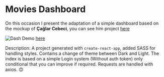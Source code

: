 
# Movies Dashboard

On this occasion I present the adaptation of a simple dashboard based on the mockup of **Çağlar Cebeci**, you can see him project [here](https://www.behance.net/gallery/119091863/Movie-Web-and-Mobile-Design)

![Dash](https://i.imgur.com/NkRIvc8.png)
Demo [here](https://muuvi.netlify.app/)

Description:
A project generated with `create-react-app`, added SASS for handling styles.
Contains a change of theme between Dark and Light.
The index is based on a simple Login system (Without auth token) only conditional that you can improve if required.
Requests are handled with axios. :blush:	
